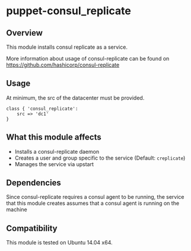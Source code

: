 # puppet-consul_replicate

## Overview

This module installs consul replicate as a service.

More information about usage of consul-replicate can be found on https://github.com/hashicorp/consul-replicate

## Usage

At minimum, the src of the datacenter must be provided.

```puppet
class { 'consul_replicate':
	src => 'dc1'
}
```

## What this module affects

* Installs a consul-replicate daemon
* Creates a user and group specific to the service (Default: `creplicate`)
* Manages the service via upstart

## Dependencies

Since consul-replicate requires a consul agent to be running, the service that this module creates assumes that a consul agent is running on the machine

## Compatibility

This module is tested on Ubuntu 14.04 x64. 

